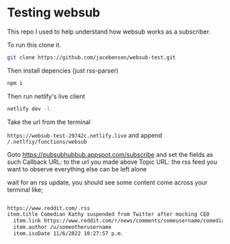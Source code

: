 # Testing websub

This repo I used to help understand how websub works as a subscriber.

To run this clone it.

```sh
git clone https://github.com/jacebenson/websub-test.git
```

Then install depencies (just rss-parser)

```sh
npm i
```

Then run netlify's live client

```sh
netlify dev -l
```

Take the url from the terminal

`https://websub-test-29742c.netlify.live` and append `/.netlfiy/functions/websub`

Goto https://pubsubhubbub.appspot.com/subscribe and set the fields as such
Callback URL: to the url you made above
Topic URL: the rss feed you want to observe
everything else can be left alone

wait for an rss update, you should see some content come across your terminal like;

```sh

https://www.reddit.com/.rss
item.title Comedian Kathy suspended from Twitter after mocking CEO
  item.link https://www.reddit.com/r/news/comments/someusername/comedian__suspended_from_twitter/
  item.author /u/someotherusername
  item.isoDate 11/6/2022 10:27:57 p.m.
```
